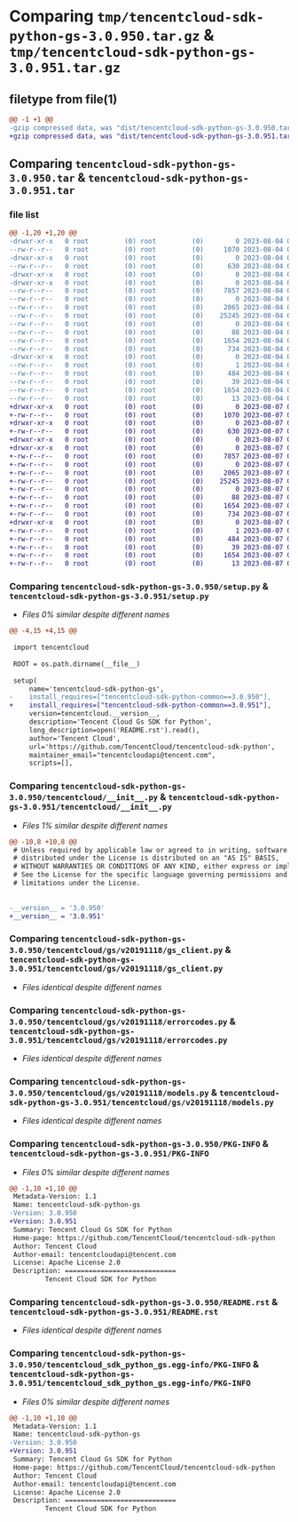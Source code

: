 # Comparing `tmp/tencentcloud-sdk-python-gs-3.0.950.tar.gz` & `tmp/tencentcloud-sdk-python-gs-3.0.951.tar.gz`

## filetype from file(1)

```diff
@@ -1 +1 @@
-gzip compressed data, was "dist/tencentcloud-sdk-python-gs-3.0.950.tar", last modified: Fri Aug  4 00:27:43 2023, max compression
+gzip compressed data, was "dist/tencentcloud-sdk-python-gs-3.0.951.tar", last modified: Mon Aug  7 00:27:27 2023, max compression
```

## Comparing `tencentcloud-sdk-python-gs-3.0.950.tar` & `tencentcloud-sdk-python-gs-3.0.951.tar`

### file list

```diff
@@ -1,20 +1,20 @@
-drwxr-xr-x   0 root         (0) root         (0)        0 2023-08-04 00:27:43.000000 tencentcloud-sdk-python-gs-3.0.950/
--rw-r--r--   0 root         (0) root         (0)     1070 2023-08-04 00:27:43.000000 tencentcloud-sdk-python-gs-3.0.950/setup.py
-drwxr-xr-x   0 root         (0) root         (0)        0 2023-08-04 00:27:43.000000 tencentcloud-sdk-python-gs-3.0.950/tencentcloud/
--rw-r--r--   0 root         (0) root         (0)      630 2023-08-04 00:27:43.000000 tencentcloud-sdk-python-gs-3.0.950/tencentcloud/__init__.py
-drwxr-xr-x   0 root         (0) root         (0)        0 2023-08-04 00:27:43.000000 tencentcloud-sdk-python-gs-3.0.950/tencentcloud/gs/
-drwxr-xr-x   0 root         (0) root         (0)        0 2023-08-04 00:27:43.000000 tencentcloud-sdk-python-gs-3.0.950/tencentcloud/gs/v20191118/
--rw-r--r--   0 root         (0) root         (0)     7857 2023-08-04 00:27:43.000000 tencentcloud-sdk-python-gs-3.0.950/tencentcloud/gs/v20191118/gs_client.py
--rw-r--r--   0 root         (0) root         (0)        0 2023-08-04 00:27:43.000000 tencentcloud-sdk-python-gs-3.0.950/tencentcloud/gs/v20191118/__init__.py
--rw-r--r--   0 root         (0) root         (0)     2065 2023-08-04 00:27:43.000000 tencentcloud-sdk-python-gs-3.0.950/tencentcloud/gs/v20191118/errorcodes.py
--rw-r--r--   0 root         (0) root         (0)    25245 2023-08-04 00:27:43.000000 tencentcloud-sdk-python-gs-3.0.950/tencentcloud/gs/v20191118/models.py
--rw-r--r--   0 root         (0) root         (0)        0 2023-08-04 00:27:43.000000 tencentcloud-sdk-python-gs-3.0.950/tencentcloud/gs/__init__.py
--rw-r--r--   0 root         (0) root         (0)       88 2023-08-04 00:27:43.000000 tencentcloud-sdk-python-gs-3.0.950/setup.cfg
--rw-r--r--   0 root         (0) root         (0)     1654 2023-08-04 00:27:43.000000 tencentcloud-sdk-python-gs-3.0.950/PKG-INFO
--rw-r--r--   0 root         (0) root         (0)      734 2023-08-04 00:27:43.000000 tencentcloud-sdk-python-gs-3.0.950/README.rst
-drwxr-xr-x   0 root         (0) root         (0)        0 2023-08-04 00:27:43.000000 tencentcloud-sdk-python-gs-3.0.950/tencentcloud_sdk_python_gs.egg-info/
--rw-r--r--   0 root         (0) root         (0)        1 2023-08-04 00:27:43.000000 tencentcloud-sdk-python-gs-3.0.950/tencentcloud_sdk_python_gs.egg-info/dependency_links.txt
--rw-r--r--   0 root         (0) root         (0)      484 2023-08-04 00:27:43.000000 tencentcloud-sdk-python-gs-3.0.950/tencentcloud_sdk_python_gs.egg-info/SOURCES.txt
--rw-r--r--   0 root         (0) root         (0)       39 2023-08-04 00:27:43.000000 tencentcloud-sdk-python-gs-3.0.950/tencentcloud_sdk_python_gs.egg-info/requires.txt
--rw-r--r--   0 root         (0) root         (0)     1654 2023-08-04 00:27:43.000000 tencentcloud-sdk-python-gs-3.0.950/tencentcloud_sdk_python_gs.egg-info/PKG-INFO
--rw-r--r--   0 root         (0) root         (0)       13 2023-08-04 00:27:43.000000 tencentcloud-sdk-python-gs-3.0.950/tencentcloud_sdk_python_gs.egg-info/top_level.txt
+drwxr-xr-x   0 root         (0) root         (0)        0 2023-08-07 00:27:27.000000 tencentcloud-sdk-python-gs-3.0.951/
+-rw-r--r--   0 root         (0) root         (0)     1070 2023-08-07 00:27:27.000000 tencentcloud-sdk-python-gs-3.0.951/setup.py
+drwxr-xr-x   0 root         (0) root         (0)        0 2023-08-07 00:27:27.000000 tencentcloud-sdk-python-gs-3.0.951/tencentcloud/
+-rw-r--r--   0 root         (0) root         (0)      630 2023-08-07 00:27:27.000000 tencentcloud-sdk-python-gs-3.0.951/tencentcloud/__init__.py
+drwxr-xr-x   0 root         (0) root         (0)        0 2023-08-07 00:27:27.000000 tencentcloud-sdk-python-gs-3.0.951/tencentcloud/gs/
+drwxr-xr-x   0 root         (0) root         (0)        0 2023-08-07 00:27:27.000000 tencentcloud-sdk-python-gs-3.0.951/tencentcloud/gs/v20191118/
+-rw-r--r--   0 root         (0) root         (0)     7857 2023-08-07 00:27:27.000000 tencentcloud-sdk-python-gs-3.0.951/tencentcloud/gs/v20191118/gs_client.py
+-rw-r--r--   0 root         (0) root         (0)        0 2023-08-07 00:27:27.000000 tencentcloud-sdk-python-gs-3.0.951/tencentcloud/gs/v20191118/__init__.py
+-rw-r--r--   0 root         (0) root         (0)     2065 2023-08-07 00:27:27.000000 tencentcloud-sdk-python-gs-3.0.951/tencentcloud/gs/v20191118/errorcodes.py
+-rw-r--r--   0 root         (0) root         (0)    25245 2023-08-07 00:27:27.000000 tencentcloud-sdk-python-gs-3.0.951/tencentcloud/gs/v20191118/models.py
+-rw-r--r--   0 root         (0) root         (0)        0 2023-08-07 00:27:27.000000 tencentcloud-sdk-python-gs-3.0.951/tencentcloud/gs/__init__.py
+-rw-r--r--   0 root         (0) root         (0)       88 2023-08-07 00:27:27.000000 tencentcloud-sdk-python-gs-3.0.951/setup.cfg
+-rw-r--r--   0 root         (0) root         (0)     1654 2023-08-07 00:27:27.000000 tencentcloud-sdk-python-gs-3.0.951/PKG-INFO
+-rw-r--r--   0 root         (0) root         (0)      734 2023-08-07 00:27:27.000000 tencentcloud-sdk-python-gs-3.0.951/README.rst
+drwxr-xr-x   0 root         (0) root         (0)        0 2023-08-07 00:27:27.000000 tencentcloud-sdk-python-gs-3.0.951/tencentcloud_sdk_python_gs.egg-info/
+-rw-r--r--   0 root         (0) root         (0)        1 2023-08-07 00:27:27.000000 tencentcloud-sdk-python-gs-3.0.951/tencentcloud_sdk_python_gs.egg-info/dependency_links.txt
+-rw-r--r--   0 root         (0) root         (0)      484 2023-08-07 00:27:27.000000 tencentcloud-sdk-python-gs-3.0.951/tencentcloud_sdk_python_gs.egg-info/SOURCES.txt
+-rw-r--r--   0 root         (0) root         (0)       39 2023-08-07 00:27:27.000000 tencentcloud-sdk-python-gs-3.0.951/tencentcloud_sdk_python_gs.egg-info/requires.txt
+-rw-r--r--   0 root         (0) root         (0)     1654 2023-08-07 00:27:27.000000 tencentcloud-sdk-python-gs-3.0.951/tencentcloud_sdk_python_gs.egg-info/PKG-INFO
+-rw-r--r--   0 root         (0) root         (0)       13 2023-08-07 00:27:27.000000 tencentcloud-sdk-python-gs-3.0.951/tencentcloud_sdk_python_gs.egg-info/top_level.txt
```

### Comparing `tencentcloud-sdk-python-gs-3.0.950/setup.py` & `tencentcloud-sdk-python-gs-3.0.951/setup.py`

 * *Files 0% similar despite different names*

```diff
@@ -4,15 +4,15 @@
 
 import tencentcloud
 
 ROOT = os.path.dirname(__file__)
 
 setup(
     name='tencentcloud-sdk-python-gs',
-    install_requires=["tencentcloud-sdk-python-common==3.0.950"],
+    install_requires=["tencentcloud-sdk-python-common==3.0.951"],
     version=tencentcloud.__version__,
     description='Tencent Cloud Gs SDK for Python',
     long_description=open('README.rst').read(),
     author='Tencent Cloud',
     url='https://github.com/TencentCloud/tencentcloud-sdk-python',
     maintainer_email="tencentcloudapi@tencent.com",
     scripts=[],
```

### Comparing `tencentcloud-sdk-python-gs-3.0.950/tencentcloud/__init__.py` & `tencentcloud-sdk-python-gs-3.0.951/tencentcloud/__init__.py`

 * *Files 1% similar despite different names*

```diff
@@ -10,8 +10,8 @@
 # Unless required by applicable law or agreed to in writing, software
 # distributed under the License is distributed on an "AS IS" BASIS,
 # WITHOUT WARRANTIES OR CONDITIONS OF ANY KIND, either express or implied.
 # See the License for the specific language governing permissions and
 # limitations under the License.
 
 
-__version__ = '3.0.950'
+__version__ = '3.0.951'
```

### Comparing `tencentcloud-sdk-python-gs-3.0.950/tencentcloud/gs/v20191118/gs_client.py` & `tencentcloud-sdk-python-gs-3.0.951/tencentcloud/gs/v20191118/gs_client.py`

 * *Files identical despite different names*

### Comparing `tencentcloud-sdk-python-gs-3.0.950/tencentcloud/gs/v20191118/errorcodes.py` & `tencentcloud-sdk-python-gs-3.0.951/tencentcloud/gs/v20191118/errorcodes.py`

 * *Files identical despite different names*

### Comparing `tencentcloud-sdk-python-gs-3.0.950/tencentcloud/gs/v20191118/models.py` & `tencentcloud-sdk-python-gs-3.0.951/tencentcloud/gs/v20191118/models.py`

 * *Files identical despite different names*

### Comparing `tencentcloud-sdk-python-gs-3.0.950/PKG-INFO` & `tencentcloud-sdk-python-gs-3.0.951/PKG-INFO`

 * *Files 0% similar despite different names*

```diff
@@ -1,10 +1,10 @@
 Metadata-Version: 1.1
 Name: tencentcloud-sdk-python-gs
-Version: 3.0.950
+Version: 3.0.951
 Summary: Tencent Cloud Gs SDK for Python
 Home-page: https://github.com/TencentCloud/tencentcloud-sdk-python
 Author: Tencent Cloud
 Author-email: tencentcloudapi@tencent.com
 License: Apache License 2.0
 Description: ============================
         Tencent Cloud SDK for Python
```

### Comparing `tencentcloud-sdk-python-gs-3.0.950/README.rst` & `tencentcloud-sdk-python-gs-3.0.951/README.rst`

 * *Files identical despite different names*

### Comparing `tencentcloud-sdk-python-gs-3.0.950/tencentcloud_sdk_python_gs.egg-info/PKG-INFO` & `tencentcloud-sdk-python-gs-3.0.951/tencentcloud_sdk_python_gs.egg-info/PKG-INFO`

 * *Files 0% similar despite different names*

```diff
@@ -1,10 +1,10 @@
 Metadata-Version: 1.1
 Name: tencentcloud-sdk-python-gs
-Version: 3.0.950
+Version: 3.0.951
 Summary: Tencent Cloud Gs SDK for Python
 Home-page: https://github.com/TencentCloud/tencentcloud-sdk-python
 Author: Tencent Cloud
 Author-email: tencentcloudapi@tencent.com
 License: Apache License 2.0
 Description: ============================
         Tencent Cloud SDK for Python
```

